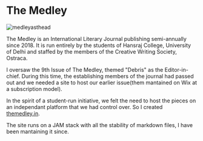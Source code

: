 # The Medley
![medleyasthead](https://github.com/user-attachments/assets/e02fc05c-4def-46be-940c-99c9494e7813)

The Medley is an International Literary Journal publishing semi-annually since 2018. It is run entirely by the students of Hansraj College, University of Delhi and staffed by the members of the Creative Writing Society, Ostraca.

I oversaw the 9th Issue of The Medley, themed "Debris" as the Editor-in-chief. During this time, the establishing members of the journal had passed out and we needed a site to host our earlier issue(them mantained on Wix at a subscription model).

In the spirit of a student-run initiative, we felt the need to host the pieces on an independant platform that we had control over. So I created [themedley.in]([url](https://themedley.in/)). 

The site runs on a JAM stack with all the stability of markdown files, I have been mantaining it since.
